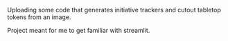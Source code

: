 Uploading some code that generates initiative trackers and cutout tabletop tokens from an image.

Project meant for me to get familiar with streamlit.
